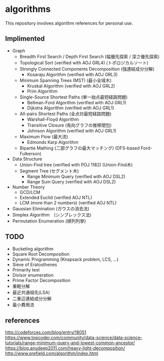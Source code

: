 # algorithms　
This repository involves algorithm references for personal use.

## Implimented
* Graph
  * Breadth First Search / Depth First Search (幅優先探索 / 深さ優先探索)
  * Topological Sort (verified with AOJ GRL4) (トポロジカルソート)
  * Strongly Connected Components Decomposition (強連結成分分解) 
    * Kosaraju Algorithm (verified with AOJ GRL3) 
  * Minimum Spanning Trees (MST) (最小全域木)
    * Kruskal Algorithm (verified with AOJ GRL2)
    * Prim Algorithm
  * Single-Source Shortest Paths (単一始点最短経路問題)
    * Bellman-Ford Algorithm (verified with AOJ GRL1)
    * Dijkstra Algorithm (verified with AOJ GRL1)
  * All-pairs Shortest Paths (全点対最短経路問題)
    * Warshall-Floyd Algorithm
    * Transitive Closure (有向グラフの推移閉包)
    * Johnson Algorithm (verified with AOJ GRL1)
  * Maximum Flow (最大流)
    * Edmonds Karp Algorithm
  * Bipartie Mathing (二部グラフの最大マッチング) (DFS-based Ford-Fulkerson)
* Data Structure
  * Union-Find tree (verified with POJ 1182) (Union-Find木)
  * Segment Tree (セグメント木)
    * Range Minimum Query (verified with AOJ DSL2)
    * Range Sum Query (verified with AOJ DSL2)
* Number Theory
  * GCD/LCM
  * Extended Euclid (verified AOJ NTL)
  * LCM (more than 2 numbers) (verified AOJ NTL)
* Gaussian Elimination (ガウスの消去法)
* Simplex Algorithm　(シンプレックス法)
* Permutation Enumeration (順列列挙)
## TODO
* Bucketing algorithm
* Square Root Decomposition
* Dynamic Programming (Knapsack problem, LCS, ...)
* Sieve of Eratosthenes
* Primarity test
* Divisor enumeration
* Prime Factor Decomposition
* 重軽分解
* 最近共通祖先(LSA)
* 二重辺連結成分分解
* 最小費用流

## references
http://codeforces.com/blog/entry/18051
https://www.topcoder.com/community/data-science/data-science-tutorials/range-minimum-query-and-lowest-common-ancestor/
https://blog.anudeep2011.com/heavy-light-decomposition/
http://www.prefield.com/algorithm/index.html
